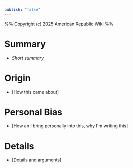 ```yaml
---
publish: "false"
---
```

%%
Copyright (c) 2025 American Republic Wiki
%%
# Summary
- *Short summary*

# Origin
- [How this came about]

# Personal Bias
- [How an I bring personally into this, why I'm writing this]

# Details
- [Details and arguments]
